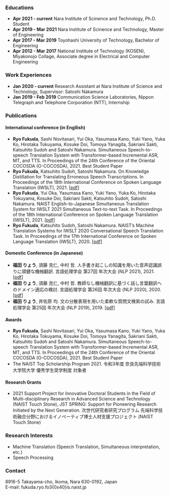 ### Educations
- **Apr 2021 - current** Nara Institute of Scinence and Technology, Ph.D. Student
- **Apr 2019 - Mar 2021** Nara Institute of Scinence and Technology, Master of Engineering
- **Apr 2017 - Mar 2019** Toyohashi University of Technology, Bachelor of Engineering
- **Apr 2012 - Mar 2017** National Institute of Technology (KOSEN), Miyakonojo Collage, Associate degree in Electrical and Computer Engineering

### Work Experiences
- **Jan 2020 - current** Research Assistant at Nara Institute of Science and Technology, Supervisor: Satoshi Nakamura
- **Jan 2019 - Feb 2019** Communication Science Laboratories, Nippon Telegraph and Telephone Corporation (NTT), Internship

### Publications

#### International conference (in Engllish)
- **Ryo Fukuda**, Sashi Novitasari, Yui Oka, Yasumasa Kano, Yuki Yano, Yuka Ko, Hirotaka Tokuyama, Kosuke Doi, Tomoya Yanagita, Sakriani Sakti, Katsuhito Sudoh and Satoshi Nakamura.
Simultaneous Speech-to-speech Translation System with Transformer-based Incremental ASR, MT, and TTS. In Proceedings of the 24th Conference of the Oriental COCOSDA (O-COCOSDA), 2021.
Best Student Paper
- **Ryo Fukuda**, Katsuhito Sudoh, Satoshi Nakamura.
On Knowledge Distillation for Translating Erroneous Speech Transcriptions. In Proceedings of the 18th International Conference on Spoken Language Translation (IWSLT), 2021.
\[[pdf](https://aclanthology.org/2021.iwslt-1.24.pdf)\]
- **Ryo Fukuda**, Yui Oka, Yasumasa Kano, Yuki Yano, Yuka Ko, Hirotaka Tokuyama, Kosuke Doi, Sakriani Sakti, Katsuhito Sudoh, Satoshi Nakamura.
NAIST English-to-Japanese Simultaneous Translation System for IWSLT 2021 Simultaneous Text-to-text Task. In Proceedings of the 18th International Conference on Spoken Language Translation (IWSLT), 2021.
\[[pdf](https://aclanthology.org/2021.iwslt-1.3.pdf)\]
- **Ryo Fukuda**, Katsuhito Sudoh, Satoshi Nakamura.
NAIST’s Machine Translation Systems for IWSLT 2020 Conversational Speech Translation Task. In Proceedings of the 17th International Conference on Spoken Language Translation (IWSLT), 2020.
\[[pdf](https://aclanthology.org/2020.iwslt-1.21.pdf)\]

#### Domestic Conference (in Japanese)
- **福田 りょう**, 須藤 克仁, 中村 哲.
人手書き起こしの知識を用いた音声認識誤りに頑健な機械翻訳. 言語処理学会 第27回 年次大会 (NLP 2021), 2021.
\[[pdf](https://www.anlp.jp/proceedings/annual_meeting/2021/pdf_dir/P1-7.pdf)\]
- **福田 りょう**, 須藤 克仁, 中村 哲.
教師なし機械翻訳に基づく話し言葉翻訳へのドメイン適応の検討. 言語処理学会 第26回 年次大会 (NLP 2020), 2020.
\[[pdf](https://www.anlp.jp/proceedings/annual_meeting/2020/pdf_dir/P3-10.pdf)\]
- **福田 りょう**, 井佐原 均.
文の分散表現を用いた柔軟な質問文検索の試み. 言語処理学会 第25回 年次大会 (NLP 2019), 2019.
\[[pdf](https://www.anlp.jp/proceedings/annual_meeting/2019/pdf_dir/B6-5.pdf)\]

#### Awards
- **Ryo Fukuda**, Sashi Novitasari, Yui Oka, Yasumasa Kano, Yuki Yano, Yuka Ko, Hirotaka Tokuyama, Kosuke Doi, Tomoya Yanagita, Sakriani Sakti, Katsuhito Sudoh and Satoshi Nakamura.
Simultaneous Speech-to-speech Translation System with Transformer-based Incremental ASR, MT, and TTS. In Proceedings of the 24th Conference of the Oriental COCOSDA (O-COCOSDA), 2021.
Best Student Paper
- The NAIST Top Scholarship Program 2021. 令和3年度 奈良先端科学技術大学院大学 優秀学生奨学制度 対象者

#### Research Grants
- 2021 Support Project for Innovative Doctoral Students in the Field of Multi-disciplinary Research in Advanced Science and Technology (NAIST Touch Stone), JST SPRING: Support for Pioneering Research Initiated by the Next Generation. 次世代研究者研究プログラム 先端科学技術融合分野におけるイノベーティブ博士人材支援プロジェクト (NAIST Touch Stone)

### Research Interests
- Machine Translation (Speech Translation, Simultaneous interpretation, etc.)
- Speech Processing

### Contact
8916-5 Takayama-cho, Ikoma, Nara 630-0192, Japan  
E-mail: fukuda.ryo.fo3{0x40}is.naist.jp
